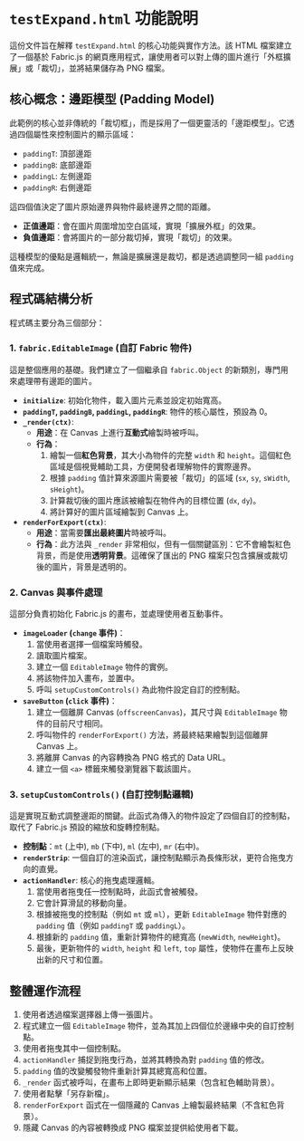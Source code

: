 # `testExpand.html` 功能說明

這份文件旨在解釋 `testExpand.html` 的核心功能與實作方法。該 HTML 檔案建立了一個基於 Fabric.js 的網頁應用程式，讓使用者可以對上傳的圖片進行「外框擴展」或「裁切」，並將結果儲存為 PNG 檔案。

## 核心概念：邊距模型 (Padding Model)

此範例的核心並非傳統的「裁切框」，而是採用了一個更靈活的「邊距模型」。它透過四個屬性來控制圖片的顯示區域：

- `paddingT`: 頂部邊距
- `paddingB`: 底部邊距
- `paddingL`: 左側邊距
- `paddingR`: 右側邊距

這四個值決定了圖片原始邊界與物件最終邊界之間的距離。

- **正值邊距**：會在圖片周圍增加空白區域，實現「擴展外框」的效果。
- **負值邊距**：會將圖片的一部分裁切掉，實現「裁切」的效果。

這種模型的優點是邏輯統一，無論是擴展還是裁切，都是透過調整同一組 `padding` 值來完成。

## 程式碼結構分析

程式碼主要分為三個部分：

### 1. `fabric.EditableImage` (自訂 Fabric 物件)

這是整個應用的基礎。我們建立了一個繼承自 `fabric.Object` 的新類別，專門用來處理帶有邊距的圖片。

- **`initialize`**: 初始化物件，載入圖片元素並設定初始寬高。
- **`paddingT`, `paddingB`, `paddingL`, `paddingR`**: 物件的核心屬性，預設為 0。
- **`_render(ctx)`**:
    - **用途**：在 Canvas 上進行**互動式**繪製時被呼叫。
    - **行為**：
        1.  繪製一個**紅色背景**，其大小為物件的完整 `width` 和 `height`。這個紅色區域是個視覺輔助工具，方便開發者理解物件的實際邊界。
        2.  根據 `padding` 值計算來源圖片需要被「裁切」的區域 (`sx`, `sy`, `sWidth`, `sHeight`)。
        3.  計算裁切後的圖片應該被繪製在物件內的目標位置 (`dx`, `dy`)。
        4.  將計算好的圖片區域繪製到 Canvas 上。
- **`renderForExport(ctx)`**:
    - **用途**：當需要**匯出最終圖片**時被呼叫。
    - **行為**：此方法與 `_render` 非常相似，但有一個關鍵區別：它不會繪製紅色背景，而是使用**透明背景**。這確保了匯出的 PNG 檔案只包含擴展或裁切後的圖片，背景是透明的。

### 2. Canvas 與事件處理

這部分負責初始化 Fabric.js 的畫布，並處理使用者互動事件。

- **`imageLoader` (`change` 事件)**：
    1.  當使用者選擇一個檔案時觸發。
    2.  讀取圖片檔案。
    3.  建立一個 `EditableImage` 物件的實例。
    4.  將該物件加入畫布，並置中。
    5.  呼叫 `setupCustomControls()` 為此物件設定自訂的控制點。
- **`saveButton` (`click` 事件)**：
    1.  建立一個離屏 Canvas (`offscreenCanvas`)，其尺寸與 `EditableImage` 物件的目前尺寸相同。
    2.  呼叫物件的 `renderForExport()` 方法，將最終結果繪製到這個離屏 Canvas 上。
    3.  將離屏 Canvas 的內容轉換為 PNG 格式的 Data URL。
    4.  建立一個 `<a>` 標籤來觸發瀏覽器下載該圖片。

### 3. `setupCustomControls()` (自訂控制點邏輯)

這是實現互動式調整邊距的關鍵。此函式為傳入的物件設定了四個自訂的控制點，取代了 Fabric.js 預設的縮放和旋轉控制點。

- **控制點**：`mt` (上中), `mb` (下中), `ml` (左中), `mr` (右中)。
- **`renderStrip`**: 一個自訂的渲染函式，讓控制點顯示為長條形狀，更符合拖曳方向的直覺。
- **`actionHandler`**: 核心的拖曳處理邏輯。
    1.  當使用者拖曳任一控制點時，此函式會被觸發。
    2.  它會計算滑鼠的移動向量。
    3.  根據被拖曳的控制點（例如 `mt` 或 `ml`），更新 `EditableImage` 物件對應的 `padding` 值（例如 `paddingT` 或 `paddingL`）。
    4.  根據新的 `padding` 值，重新計算物件的總寬高 (`newWidth`, `newHeight`)。
    5.  最後，更新物件的 `width`, `height` 和 `left`, `top` 屬性，使物件在畫布上反映出新的尺寸和位置。

## 整體運作流程

1.  使用者透過檔案選擇器上傳一張圖片。
2.  程式建立一個 `EditableImage` 物件，並為其加上四個位於邊緣中央的自訂控制點。
3.  使用者拖曳其中一個控制點。
4.  `actionHandler` 捕捉到拖曳行為，並將其轉換為對 `padding` 值的修改。
5.  `padding` 值的改變觸發物件重新計算其總寬高和位置。
6.  `_render` 函式被呼叫，在畫布上即時更新顯示結果（包含紅色輔助背景）。
7.  使用者點擊「另存新檔」。
8.  `renderForExport` 函式在一個隱藏的 Canvas 上繪製最終結果（不含紅色背景）。
9.  隱藏 Canvas 的內容被轉換成 PNG 檔案並提供給使用者下載。
